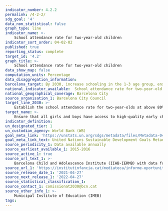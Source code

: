 ```yaml
---
indicator_number: 4.2.2
permalink: /4-2-2/
sdg_goal: '4'
data_non_statistical: false
graph_type: line
indicator_name: >-
    School attendance rate for two-year-old children 
indicator_sort_order: 04-02-02
published: true
reporting_status: complete
target_id: '4.2'
graph_title: >-
    School attendance rate for two-year-old children
data_show_map: false
computation_units: Percentage
data_disaggregation_information: 
barcelona_target: By 2030, increase schooling in the 1-3 age group, ensuring that this increase focuses especially on the children of families with a low socio-economic level
national_indicator_available:  School attendance rate for two-year-old children
national_geographical_coverage: Barcelona City
source_organisation_1: Barcelona City Council
target_line_2030: >-
    Establish the school attendance rate for two-year-olds at above 80% 
target_name: >-
    Ensure that all girls and boys have access to high-quality early childhood development, care and pre-primary education services, so that they are ready for primary education
indicator_definition:
un_designated_tier: 1
un_custodian_agency: World Bank (WB)
goal_meta_link: 'https://unstats.un.org/sdgs/metadata/files/Metadata-04-02-02.pdf'
goal_meta_link_text: United Nations Sustainable Development Goals Metadata (pdf 894kB)
source_periodicity_1: Data available annually
source_earliest_available_1: 2015-2016
source_active_1: true
source_url_text_1: >-
    Barcelona Child and Adolescence Institute (IIAB-IERMB) with data from the Municipal Institute of Education (IMEB)  
source_url_1: 'https://institutinfancia.cat/mediateca/informe-oportunitats-educatives-de-la-infancia-i-ladolescencia-a-barcelona-2018-2019/'
source_release_date_1: '2021-04-27'
source_next_release_1: '2022-04-27'
source_statistical_classification_1: 
source_contact_1: comissionat2030@bcn.cat
source_other_info_1: >-
    Municipal Institute of Education (IMEB)
tags:
---
```

